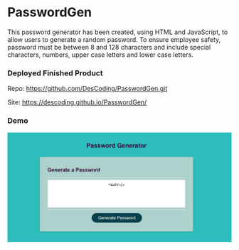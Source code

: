 # PasswordGen
This password generator has been created, using HTML and JavaScript, to allow users to generate a random password.  To ensure employee safety, password must be between 8 and 128 characters and include special characters, numbers, upper case letters and lower case letters.

### Deployed Finished Product

Repo:  https://github.com/DesCoding/PasswordGen.git


Site:  https://descoding.github.io/PasswordGen/

### Demo
![Media-Demo](Assets/PasswordGen.png)

